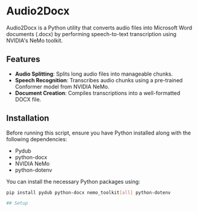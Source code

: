 # Audio2Docx

Audio2Docx is a Python utility that converts audio files into Microsoft Word documents (.docx) by performing speech-to-text transcription using NVIDIA's NeMo toolkit.

## Features

- **Audio Splitting**: Splits long audio files into manageable chunks.
- **Speech Recognition**: Transcribes audio chunks using a pre-trained Conformer model from NVIDIA NeMo.
- **Document Creation**: Compiles transcriptions into a well-formatted DOCX file.

## Installation

Before running this script, ensure you have Python installed along with the following dependencies:
- Pydub
- python-docx
- NVIDIA NeMo
- python-dotenv

You can install the necessary Python packages using:
```bash
pip install pydub python-docx nemo_toolkit[all] python-dotenv

## Setup
